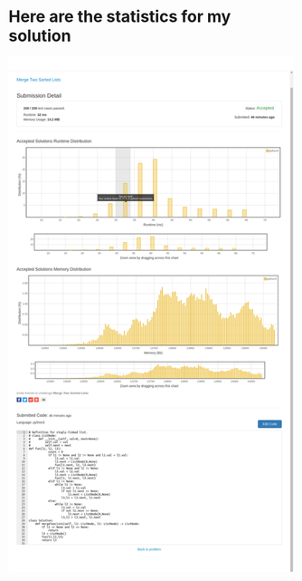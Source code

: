 # **Here are the statistics for my solution**
![Solution Stats](https://github.com/shashwatroy/Leetcode/blob/master/images/MergeTwoSortedLists.png)

